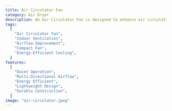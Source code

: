 ```yaml
---
title: Air Circulator Fan
category: Air Dryer
description: An Air Circulator Fan is designed to enhance air circulation in indoor environments, providing a comfortable atmosphere by promoting even temperature distribution. This versatile fan is ideal for homes, offices, and workshops, efficiently improving ventilation without the noise of traditional fans. Its compact design allows for easy placement in various settings, ensuring effective airflow and a refreshing breeze.
tags:
  [
    "Air Circulator Fan",
    "Indoor Ventilation",
    "Airflow Improvement",
    "Compact Fan",
    "Energy-Efficient Cooling",
  ]
features:
  [
    "Quiet Operation",
    "Multi-Directional Airflow",
    "Energy Efficient",
    "Lightweight Design",
    "Durable Construction",
  ]
image: "air-circulator.jpeg"
---
```


<!-- @format -->
